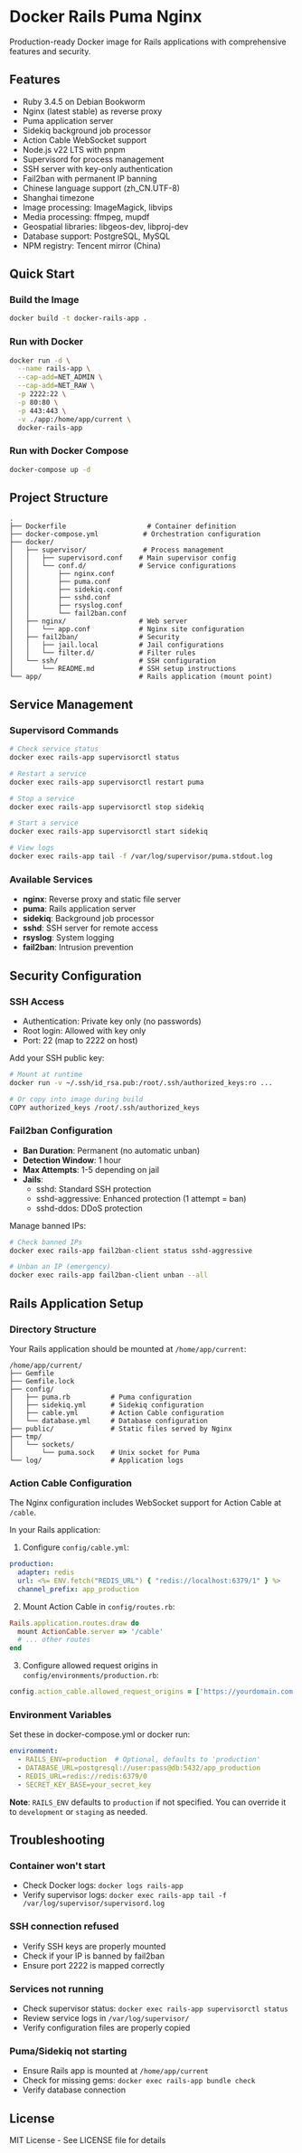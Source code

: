 # Docker Rails Puma Nginx

Production-ready Docker image for Rails applications with comprehensive features and security.

## Features

* Ruby 3.4.5 on Debian Bookworm
* Nginx (latest stable) as reverse proxy
* Puma application server
* Sidekiq background job processor
* Action Cable WebSocket support
* Node.js v22 LTS with pnpm
* Supervisord for process management
* SSH server with key-only authentication
* Fail2ban with permanent IP banning
* Chinese language support (zh_CN.UTF-8)
* Shanghai timezone
* Image processing: ImageMagick, libvips
* Media processing: ffmpeg, mupdf
* Geospatial libraries: libgeos-dev, libproj-dev
* Database support: PostgreSQL, MySQL
* NPM registry: Tencent mirror (China)

## Quick Start

### Build the Image

```bash
docker build -t docker-rails-app .
```

### Run with Docker

```bash
docker run -d \
  --name rails-app \
  --cap-add=NET_ADMIN \
  --cap-add=NET_RAW \
  -p 2222:22 \
  -p 80:80 \
  -p 443:443 \
  -v ./app:/home/app/current \
  docker-rails-app
```

### Run with Docker Compose

```bash
docker-compose up -d
```

## Project Structure

```
.
├── Dockerfile                    # Container definition
├── docker-compose.yml           # Orchestration configuration
├── docker/
│   ├── supervisor/              # Process management
│   │   ├── supervisord.conf    # Main supervisor config
│   │   └── conf.d/             # Service configurations
│   │       ├── nginx.conf
│   │       ├── puma.conf
│   │       ├── sidekiq.conf
│   │       ├── sshd.conf
│   │       ├── rsyslog.conf
│   │       └── fail2ban.conf
│   ├── nginx/                  # Web server
│   │   └── app.conf            # Nginx site configuration
│   ├── fail2ban/               # Security
│   │   ├── jail.local          # Jail configurations
│   │   └── filter.d/           # Filter rules
│   └── ssh/                    # SSH configuration
│       └── README.md           # SSH setup instructions
└── app/                        # Rails application (mount point)
```

## Service Management

### Supervisord Commands

```bash
# Check service status
docker exec rails-app supervisorctl status

# Restart a service
docker exec rails-app supervisorctl restart puma

# Stop a service
docker exec rails-app supervisorctl stop sidekiq

# Start a service
docker exec rails-app supervisorctl start sidekiq

# View logs
docker exec rails-app tail -f /var/log/supervisor/puma.stdout.log
```

### Available Services

- **nginx**: Reverse proxy and static file server
- **puma**: Rails application server
- **sidekiq**: Background job processor
- **sshd**: SSH server for remote access
- **rsyslog**: System logging
- **fail2ban**: Intrusion prevention

## Security Configuration

### SSH Access

- Authentication: Private key only (no passwords)
- Root login: Allowed with key only
- Port: 22 (map to 2222 on host)

Add your SSH public key:
```bash
# Mount at runtime
docker run -v ~/.ssh/id_rsa.pub:/root/.ssh/authorized_keys:ro ...

# Or copy into image during build
COPY authorized_keys /root/.ssh/authorized_keys
```

### Fail2ban Configuration

- **Ban Duration**: Permanent (no automatic unban)
- **Detection Window**: 1 hour
- **Max Attempts**: 1-5 depending on jail
- **Jails**:
  - sshd: Standard SSH protection
  - sshd-aggressive: Enhanced protection (1 attempt = ban)
  - sshd-ddos: DDoS protection

Manage banned IPs:
```bash
# Check banned IPs
docker exec rails-app fail2ban-client status sshd-aggressive

# Unban an IP (emergency)
docker exec rails-app fail2ban-client unban --all
```

## Rails Application Setup

### Directory Structure

Your Rails application should be mounted at `/home/app/current`:

```
/home/app/current/
├── Gemfile
├── Gemfile.lock
├── config/
│   ├── puma.rb          # Puma configuration
│   ├── sidekiq.yml      # Sidekiq configuration
│   ├── cable.yml        # Action Cable configuration
│   └── database.yml     # Database configuration
├── public/              # Static files served by Nginx
├── tmp/
│   └── sockets/
│       └── puma.sock    # Unix socket for Puma
└── log/                 # Application logs
```

### Action Cable Configuration

The Nginx configuration includes WebSocket support for Action Cable at `/cable`. 

In your Rails application:

1. Configure `config/cable.yml`:
```yaml
production:
  adapter: redis
  url: <%= ENV.fetch("REDIS_URL") { "redis://localhost:6379/1" } %>
  channel_prefix: app_production
```

2. Mount Action Cable in `config/routes.rb`:
```ruby
Rails.application.routes.draw do
  mount ActionCable.server => '/cable'
  # ... other routes
end
```

3. Configure allowed request origins in `config/environments/production.rb`:
```ruby
config.action_cable.allowed_request_origins = ['https://yourdomain.com']
```

### Environment Variables

Set these in docker-compose.yml or docker run:

```yaml
environment:
  - RAILS_ENV=production  # Optional, defaults to 'production'
  - DATABASE_URL=postgresql://user:pass@db:5432/app_production
  - REDIS_URL=redis://redis:6379/0
  - SECRET_KEY_BASE=your_secret_key
```

**Note**: `RAILS_ENV` defaults to `production` if not specified. You can override it to `development` or `staging` as needed.

## Troubleshooting

### Container won't start
- Check Docker logs: `docker logs rails-app`
- Verify supervisor logs: `docker exec rails-app tail -f /var/log/supervisor/supervisord.log`

### SSH connection refused
- Verify SSH keys are properly mounted
- Check if your IP is banned by fail2ban
- Ensure port 2222 is mapped correctly

### Services not running
- Check supervisor status: `docker exec rails-app supervisorctl status`
- Review service logs in `/var/log/supervisor/`
- Verify configuration files are properly copied

### Puma/Sidekiq not starting
- Ensure Rails app is mounted at `/home/app/current`
- Check for missing gems: `docker exec rails-app bundle check`
- Verify database connection

## License

MIT License - See LICENSE file for details